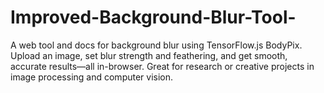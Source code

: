 # Improved-Background-Blur-Tool-
A web tool and docs for background blur using TensorFlow.js BodyPix. Upload an image, set blur strength and feathering, and get smooth, accurate results—all in-browser. Great for research or creative projects in image processing and computer vision.
